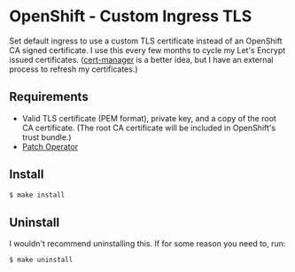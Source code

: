 # OpenShift - Custom Ingress TLS

Set default ingress to use a custom TLS certificate instead of an OpenShift CA
signed certificate. I use this every few months to cycle my Let's Encrypt
issued certificates. ([cert-manager](https://cert-manager.io/) is a better
idea, but I have an external process to refresh my certificates.)

## Requirements

* Valid TLS certificate (PEM format), private key, and a copy of the
root CA certificate. (The root CA certificate will be included in OpenShift's
trust bundle.)
* [Patch Operator](https://github.com/redhat-cop/patch-operator)

## Install

```bash
$ make install
```

## Uninstall

I wouldn't recommend uninstalling this. If for some reason you need to, run:

```bash
$ make uninstall
```
